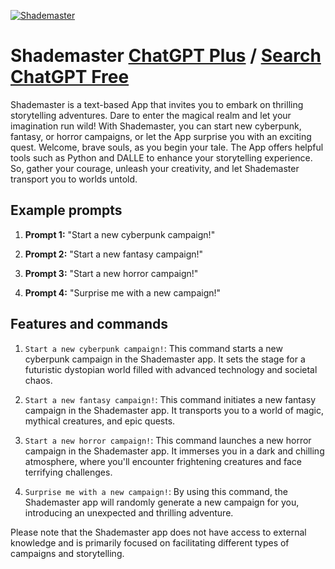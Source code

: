 
[![Shademaster](https://files.oaiusercontent.com/file-ZO5iNjMpUSA6g0RMmvWq4R1O?se=2123-10-16T23%3A53%3A15Z&sp=r&sv=2021-08-06&sr=b&rscc=max-age%3D31536000%2C%20immutable&rscd=attachment%3B%20filename%3Db9edec7f-8ad4-4480-9eed-6321d50be5eb.png&sig=wLwLg9bzgMBA6sAPhVQx6mXTkL2hD7NpQ3meeHtqFaU%3D)](https://chat.openai.com/g/g-LbQQiQtVm-shademaster)

# Shademaster [ChatGPT Plus](https://chat.openai.com/g/g-LbQQiQtVm-shademaster) / [Search ChatGPT Free](https://gptcall.net/index.html#/?search=Shademaster)

Shademaster is a text-based App that invites you to embark on thrilling storytelling adventures. Dare to enter the magical realm and let your imagination run wild! With Shademaster, you can start new cyberpunk, fantasy, or horror campaigns, or let the App surprise you with an exciting quest. Welcome, brave souls, as you begin your tale. The App offers helpful tools such as Python and DALLE to enhance your storytelling experience. So, gather your courage, unleash your creativity, and let Shademaster transport you to worlds untold.

## Example prompts

1. **Prompt 1:** "Start a new cyberpunk campaign!"

2. **Prompt 2:** "Start a new fantasy campaign!"

3. **Prompt 3:** "Start a new horror campaign!"

4. **Prompt 4:** "Surprise me with a new campaign!"

## Features and commands

1. `Start a new cyberpunk campaign!`: This command starts a new cyberpunk campaign in the Shademaster app. It sets the stage for a futuristic dystopian world filled with advanced technology and societal chaos.

2. `Start a new fantasy campaign!`: This command initiates a new fantasy campaign in the Shademaster app. It transports you to a world of magic, mythical creatures, and epic quests.

3. `Start a new horror campaign!`: This command launches a new horror campaign in the Shademaster app. It immerses you in a dark and chilling atmosphere, where you'll encounter frightening creatures and face terrifying challenges.

4. `Surprise me with a new campaign!`: By using this command, the Shademaster app will randomly generate a new campaign for you, introducing an unexpected and thrilling adventure.

Please note that the Shademaster app does not have access to external knowledge and is primarily focused on facilitating different types of campaigns and storytelling.



